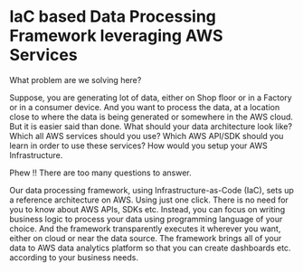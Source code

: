 # IaC based Data Processing Framework leveraging AWS Services
What problem are we solving here? 

Suppose, you are generating lot of data, either on Shop floor or in a Factory or in a consumer device. And you want to process the data, at a location close to where the data is being generated or somewhere in the AWS cloud. But it is easier said than done. What should your data architecture look like? Which all AWS services should you use? Which AWS API/SDK should you learn in order to use these services? How would you setup your AWS Infrastructure.

Phew !! There are too many questions to answer.

Our data processing framework, using Infrastructure-as-Code (IaC), sets up a reference architecture on AWS. Using just one click. There is no need for you to know about AWS APIs, SDKs etc. Instead, you can focus on writing business logic to process your data using programming language of your choice. And the framework transparently executes it wherever you want, either on cloud or near the data source. The framework brings all of your data to AWS data analytics platform so that you can create dashboards etc. according to your business needs.
